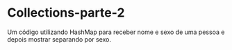 # Collections-parte-2
Um código utilizando HashMap para receber nome e sexo de uma pessoa e depois mostrar separando por sexo.
